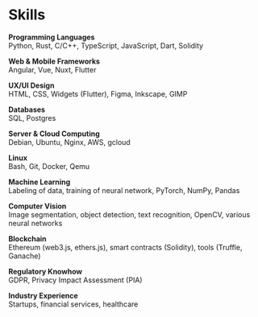 <!-- markdownlint-disable MD033 -->

# Skills

**Programming Languages**<br/>
Python, Rust, C/C++, TypeScript, JavaScript, Dart, Solidity

**Web & Mobile Frameworks**<br/>
Angular, Vue, Nuxt, Flutter

**UX/UI Design**<br/>
HTML, CSS, Widgets (Flutter), Figma, Inkscape, GIMP

**Databases**<br/>
SQL, Postgres

**Server & Cloud Computing**<br/>
Debian, Ubuntu, Nginx, AWS, gcloud

**Linux**<br/>
Bash, Git, Docker, Qemu

**Machine Learning**<br/>
Labeling of data, training of neural network, PyTorch, NumPy, Pandas

**Computer Vision**<br/>
Image segmentation, object detection, text recognition, OpenCV, various neural networks

**Blockchain**<br/>
Ethereum (web3.js, ethers.js), smart contracts (Solidity), tools (Truffle, Ganache)

**Regulatory Knowhow**<br/>
GDPR, Privacy Impact Assessment (PIA)

**Industry Experience**<br/>
Startups, financial services, healthcare
